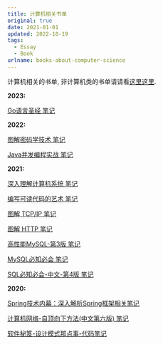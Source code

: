 ```yaml
---
title: 计算机相关书单
original: true
date: 2021-01-01
updated: 2022-10-19
tags: 
  - Essay
  - Book
urlname: books-about-computer-science
---
```

计算机相关的书单, 非计算机类的书单请请看[这里这里](/post/the-book-i-read). 
<!--more-->

**2023:**

[Go语言圣经 笔记](/books/the-go-programming-language)

**2022:**

[图解密码学技术 笔记](/books/9787115424914)

[Java并发编程实战 笔记](/books/java-concurrency-in-practice)

**2021:**

[深入理解计算机系统 笔记](/books/csapp)

[编写可读代码的艺术 笔记](/books/the-art-of-readable-code)

[图解 TCP/IP 笔记](/books/9787115318978)

[图解 HTTP 笔记](/books/9787115351531)

[高性能MySQL-第3版 笔记](/books/hight-performance-mysql)

[MySQL必知必会 笔记](/books/mysql-crash-course)

[SQL必知必会-中文-第4版 笔记](/books/sams-teach-yourself-sql-in-10-minutes)

**2020:**

[Spring技术内幕：深入解析Spring框架相关笔记](/post/spring-learning)

[计算机网络-自顶向下方法(中文第六版) 笔记](/post/basic-computer-network/)

[软件秘笈-设计模式那点事-代码笔记](https://github.com/thesomeexp/DesignPatternLearning)